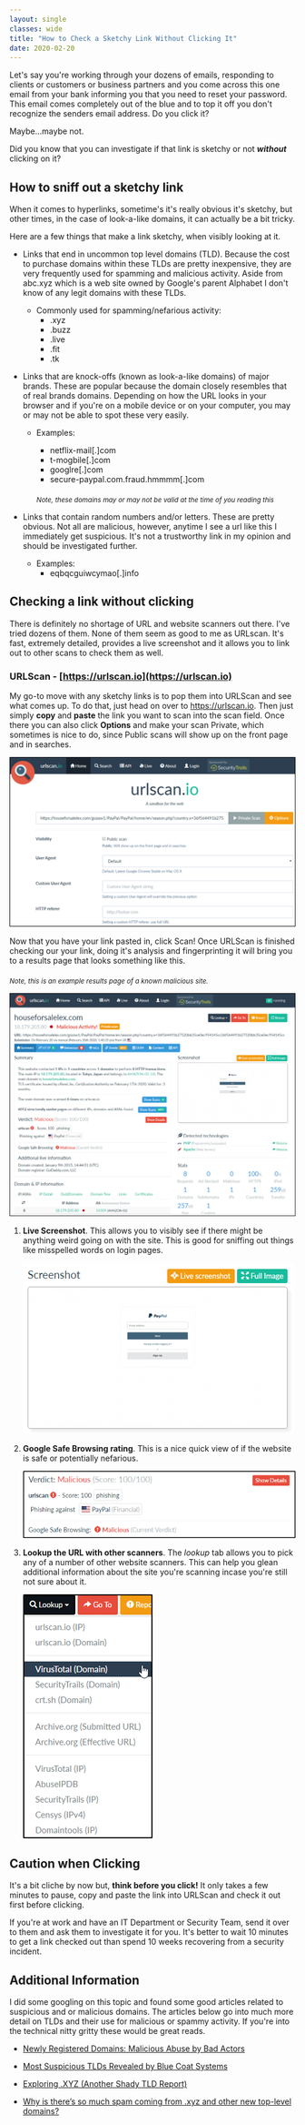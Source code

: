 ```yaml
---
layout: single
classes: wide
title: "How to Check a Sketchy Link Without Clicking It"
date: 2020-02-20
---
```

Let's say you're working through your dozens of emails, responding to clients or customers or business partners and you come across this one email from your bank informing you that you need to reset your password. This email comes completely out of the blue and to top it off you don't recognize the senders email address. Do you click it?

Maybe...maybe not.

Did you know that you can investigate if that link is sketchy or not **_without_** clicking on it?

## How to sniff out a sketchy link

When it comes to hyperlinks, sometime's it's really obvious it's sketchy, but other times, in the case of look-a-like domains, it can actually be a bit tricky. 

Here are a few things that make a link sketchy, when visibly looking at it.

- Links that end in uncommon top level domains (TLD). Because the cost to purchase domains within these TLDs are pretty inexpensive, they are very frequently used for spamming and malicious activity. Aside from abc.xyz which is a web site owned by Google's parent Alphabet I don't know of any legit domains with these TLDs. 

    - Commonly used for spamming/nefarious activity:
        - .xyz
        - .buzz
        - .live
        - .fit
        - .tk

- Links that are knock-offs (known as look-a-like domains) of major brands. These are popular because the domain closely resembles that of real brands domains. Depending on how the URL looks in your browser and if you're on a mobile device or on your computer, you may or may not be able to spot these very easily.
    
    - Examples:
        - netflix-mail[.]com
        - t-mogbile[.]com
        - googlre[.]com
        - secure-paypal.com.fraud.hmmmm[.]com

        _<sub>Note, these domains may or may not be valid at the time of you reading this</sub>_

- Links that contain random numbers and/or letters. These are pretty obvious. Not all are malicious, however, anytime I see a url like this I immediately get suspicious. It's not a trustworthy link in my opinion and should be investigated further.
    
    - Examples:
        - eqbqcguiwcymao[.]info


## Checking a link without clicking

There is definitely no shortage of URL and website scanners out there. I've tried dozens of them. None of them seem as good to me as URLscan. It's fast, extremely detailed, provides a live screenshot and it allows you to link out to other scans to check them as well. 

### URLScan - [https://urlscan.io](https://urlscan.io)

My go-to move with any sketchy links is to pop them into URLScan and see what comes up. To do that, just head on over to https://urlscan.io. Then just simply **copy** and **paste** the link you want to scan into the scan field. Once there you can also click **Options** and make your scan Private, which sometimes is nice to do, since Public scans will show up on the front page and in searches. 

![urlscan.png](/assets/img/urlscan.png)

Now that you have your link pasted in, click Scan! Once URLScan is finished checking our your link, doing it's analysis and fingerprinting it will bring you to a results page that looks something like this. 

<sub>_Note, this is an example results page of a known malicious site._</sub>

![urlscan-resultsmalicious.png](/assets/img/urlscan-resultsmalicious.png)


1. **Live Screenshot**. This allows you to visibly see if there might be anything weird going on with the site. This is good for sniffing out things like misspelled words on login pages.

    ![urlscan-livescreenshot.png](/assets/img/urlscan-livescreenshot.png)

2. **Google Safe Browsing rating**. This is a nice quick view of if the website is safe or potentially nefarious.

    ![urlscan-googlesb.png](/assets/img/urlscan-googlesb.png)

3. **Lookup the URL with other scanners**. The _lookup_ tab allows you to pick any of a number of other website scanners. This can help you glean additional information about the site you're scanning incase you're still not sure about it.

    ![urlscan-lookup.png](/assets/img/urlscan-lookup.png)

## Caution when Clicking

It's a bit cliche by now but, **think before you click!** It only takes a few minutes to pause, copy and paste the link into URLScan and check it out first before clicking.

If you're at work and have an IT Department or Security Team, send it over to them and ask them to investigate it for you. It's better to wait 10 minutes to get a link checked out than spend 10 weeks recovering from a security incident. 


## Additional Information
I did some googling on this topic and found some good articles related to suspicious and or malicious domains. The articles below go into much more detail on TLDs and their use for malicious or spammy activity. If you're into the technical nitty gritty these would be great reads.

- [Newly Registered Domains: Malicious Abuse by Bad Actors](https://unit42.paloaltonetworks.com/newly-registered-domains-malicious-abuse-by-bad-actors)

- [Most Suspicious TLDs Revealed by Blue Coat Systems](https://www.tripwire.com/state-of-security/security-data-protection/cyber-security/most-suspicious-tlds-revealed-by-blue-coat-systems)

- [Exploring .XYZ (Another Shady TLD Report)](https://www.symantec.com/connect/blogs/exploring-xyz-another-shady-tld-report)

- [Why is there’s so much spam coming from .xyz and other new top-level domains?](https://blog.f-secure.com/why-is-theres-so-much-spam-coming-from-xyz-and-other-new-top-level-domains)

